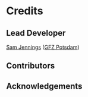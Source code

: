 # Credits

## Lead Developer

[Sam Jennings](https://www.gfz-potsdam.de/en/staff/samuel.jennings/sec51) ([GFZ Potsdam](https://www.gfz-potsdam.de))

## Contributors


## Acknowledgements

<!-- Geoluminate as an open-source project is currently in active development thanks to the GeoForschungsZentrum_, Potsdam, DE. Geoluminate was in it's infancy as both a package and a concept when it was adopted by the `World Heat Flow Database Project`_ as the framework for a new web application designed to support and serve the updated `Global Heat Flow Database`_ of the IHFC_. Because of this ongoing support, Geoluminate will receive full time attention until at least June

.. image:: static/logo.svg
   :target: https://www.geoluminate.com.au
   :width: 300

.. image:: static/GFZ_logo.png
   :target: https://www.geoluminate.com.au
   :width: 300

.. _GeoForschungsZentrum: https://www.gfz-potsdam.de
.. _IHFC: https://www.ihfc-iugg.org
.. _`Global Heat Flow Database`: https://ihfc-iugg.org/products/global-heat-flow-database/revision-2020
.. _`World Heat Flow Database Project`: http://heatflow.world -->

